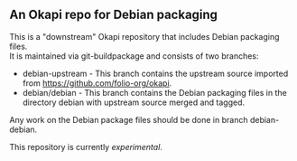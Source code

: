 An Okapi repo for Debian packaging
----------------------------------

This is a "downstream" Okapi repository that includes Debian packaging files.  
It is maintained via git-buildpackage and consists of two branches: 

*  debian-upstream - This branch contains the upstream source imported from https://github.com/folio-org/okapi.
*  debian/debian - This branch contains the Debian packaging files in the directory debian with upstream source merged and tagged. 

Any work on the Debian package files should be done in branch debian-debian.

This repository is currently *experimental*. 


